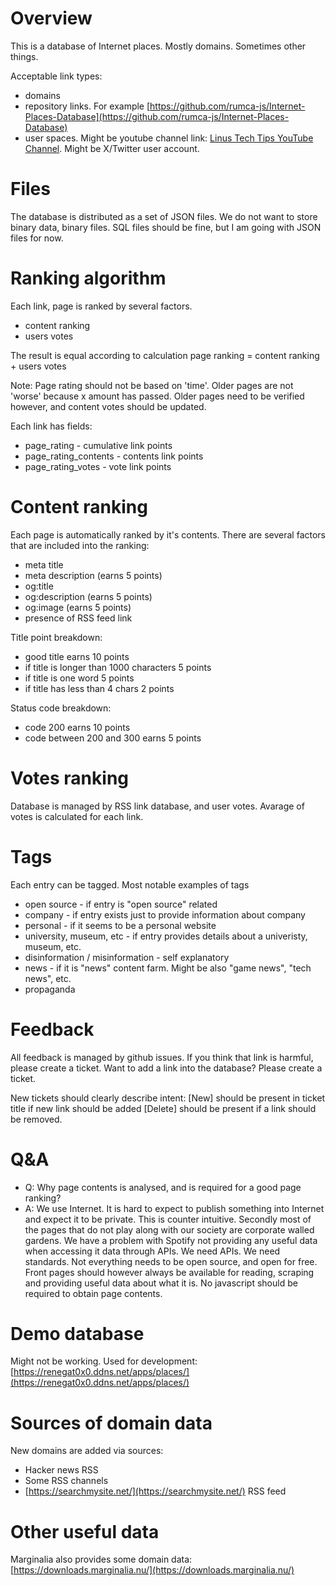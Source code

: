 # Overview

This is a database of Internet places. Mostly domains. Sometimes other things.

Acceptable link types:
 - domains
 - repository links. For example [https://github.com/rumca-js/Internet-Places-Database](https://github.com/rumca-js/Internet-Places-Database)
 - user spaces. Might be youtube channel link: [Linus Tech Tips YouTube Channel](https://www.youtube.com/channel/UCXuqSBlHAE6Xw-yeJA0Tunw). Might be X/Twitter user account.

# Files

The database is distributed as a set of JSON files. We do not want to store binary data, binary files. SQL files should be fine, but I am going with JSON files for now.

# Ranking algorithm

Each link, page is ranked by several factors.

 - content ranking
 - users votes
 
The result is equal according to calculation
 page ranking = content ranking + users votes

Note: Page rating should not be based on 'time'. Older pages are not 'worse' because x amount has passed. Older pages need to be verified however, and content votes should be updated.

Each link has fields:
 - page_rating - cumulative link points
 - page_rating_contents - contents link points
 - page_rating_votes - vote link points

# Content ranking

Each page is automatically ranked by it's contents. There are several factors that are included into the ranking:
 - meta title
 - meta description (earns 5 points)
 - og:title
 - og:description (earns 5 points)
 - og:image (earns 5 points)
 - presence of RSS feed link

 Title point breakdown:
 - good title earns 10 points
 - if title is longer than 1000 characters 5 points
 - if title is one word 5 points
 - if title has less than 4 chars 2 points

Status code breakdown:
 - code 200 earns 10 points
 - code between 200 and 300 earns 5 points

# Votes ranking

Database is managed by RSS link database, and user votes. Avarage of votes is calculated for each link.

# Tags

Each entry can be tagged. Most notable examples of tags

 - open source - if entry is "open source" related
 - company - if entry exists just to provide information about company
 - personal - if it seems to be a personal website
 - university, museum, etc - if entry provides details about a univeristy, museum, etc.
 - disinformation / misinformation - self explanatory
 - news - if it is "news" content farm. Might be also "game news", "tech news", etc.
 - propaganda
 
# Feedback

All feedback is managed by github issues. If you think that link is harmful, please create a ticket. Want to add a link into the database? Please create a ticket.

New tickets should clearly describe intent: \[New\] should be present in ticket title if new link should be added \[Delete\] should be present if a link should be removed.

# Q&A

 - Q: Why page contents is analysed, and is required for a good page ranking?
 - A: We use Internet. It is hard to expect to publish something into Internet and expect it to be private. This is counter intuitive. Secondly most of the pages that do not play along with our society are corporate walled gardens. We have a problem with Spotify not providing any useful data when accessing it data through APIs. We need APIs. We need standards. Not everything needs to be open source, and open for free. Front pages should however always be available for reading, scraping and providing useful data about what it is. No javascript should be required to obtain page contents.

# Demo database

Might not be working. Used for development: [https://renegat0x0.ddns.net/apps/places/](https://renegat0x0.ddns.net/apps/places/)

# Sources of domain data

New domains are added via sources:
 - Hacker news RSS
 - Some RSS channels
 - [https://searchmysite.net/](https://searchmysite.net/) RSS feed

# Other useful data

Marginalia also provides some domain data: [https://downloads.marginalia.nu/](https://downloads.marginalia.nu/)
